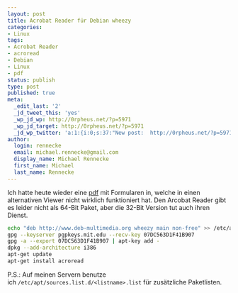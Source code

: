 ```yaml
---
layout: post
title: Acrobat Reader für Debian wheezy
categories:
- Linux
tags:
- Acrobat Reader
- acroread
- Debian
- Linux
- pdf
status: publish
type: post
published: true
meta:
  _edit_last: '2'
  _jd_tweet_this: 'yes'
  _wp_jd_wp: http://0rpheus.net/?p=5971
  _wp_jd_target: http://0rpheus.net/?p=5971
  _jd_wp_twitter: 'a:1:{i:0;s:37:"New post:  http://0rpheus.net/?p=5971";}'
author:
  login: rennecke
  email: michael.rennecke@gmail.com
  display_name: Michael Rennecke
  first_name: Michael
  last_name: Rennecke
---
```


Ich hatte heute wieder eine [pdf] mit Formularen in,
welche in einen alternativen Viewer nicht wirklich funktioniert hat.
Den Arcobat Reader gibt es leider nicht als 64-Bit Paket, aber die 32-Bit Version tut auch ihren Dienst.


``` sh
echo "deb http://www.deb-multimedia.org wheezy main non-free" >> /etc/apt/sources.list
gpg --keyserver pgpkeys.mit.edu --recv-key 07DC563D1F41B907
gpg -a --export 07DC563D1F41B907 | apt-key add -
dpkg --add-architecture i386
apt-get update
apt-get install acroread
```

P.S.: Auf meinen Servern benutze ich `/etc/apt/sources.list.d/<listname>.list` für zusätzliche Paketlisten.

[pdf]: http://www.adobe.com/devnet/pdf/pdf_reference.html
